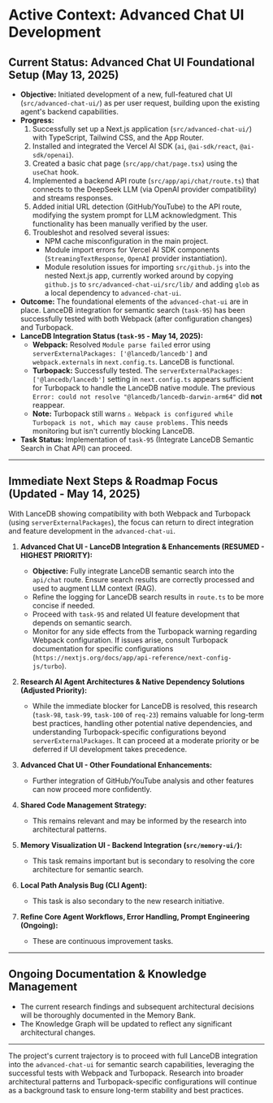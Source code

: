 # Active Context: Advanced Chat UI Development

## Current Status: Advanced Chat UI Foundational Setup (May 13, 2025)

- **Objective:** Initiated development of a new, full-featured chat UI (`src/advanced-chat-ui/`) as per user request, building upon the existing agent's backend capabilities.
- **Progress:**
    1.  Successfully set up a Next.js application (`src/advanced-chat-ui/`) with TypeScript, Tailwind CSS, and the App Router.
    2.  Installed and integrated the Vercel AI SDK (`ai`, `@ai-sdk/react`, `@ai-sdk/openai`).
    3.  Created a basic chat page (`src/app/chat/page.tsx`) using the `useChat` hook.
    4.  Implemented a backend API route (`src/app/api/chat/route.ts`) that connects to the DeepSeek LLM (via OpenAI provider compatibility) and streams responses.
    5.  Added initial URL detection (GitHub/YouTube) to the API route, modifying the system prompt for LLM acknowledgment. This functionality has been manually verified by the user.
    6.  Troubleshot and resolved several issues:
        *   NPM cache misconfiguration in the main project.
        *   Module import errors for Vercel AI SDK components (`StreamingTextResponse`, `OpenAI` provider instantiation).
        *   Module resolution issues for importing `src/github.js` into the nested Next.js app, currently worked around by copying `github.js` to `src/advanced-chat-ui/src/lib/` and adding `glob` as a local dependency to `advanced-chat-ui`.
- **Outcome:** The foundational elements of the `advanced-chat-ui` are in place. LanceDB integration for semantic search (`task-95`) has been successfully tested with both Webpack (after configuration changes) and Turbopack.
- **LanceDB Integration Status (`task-95` - May 14, 2025):**
    -   **Webpack:** Resolved `Module parse failed` error using `serverExternalPackages: ['@lancedb/lancedb']` and `webpack.externals` in `next.config.ts`. LanceDB is functional.
    -   **Turbopack:** Successfully tested. The `serverExternalPackages: ['@lancedb/lancedb']` setting in `next.config.ts` appears sufficient for Turbopack to handle the LanceDB native module. The previous `Error: could not resolve "@lancedb/lancedb-darwin-arm64"` did **not** reappear.
    -   **Note:** Turbopack still warns `⚠ Webpack is configured while Turbopack is not, which may cause problems.` This needs monitoring but isn't currently blocking LanceDB.
- **Task Status:** Implementation of `task-95` (Integrate LanceDB Semantic Search in Chat API) can proceed.

---

## Immediate Next Steps & Roadmap Focus (Updated - May 14, 2025)

With LanceDB showing compatibility with both Webpack and Turbopack (using `serverExternalPackages`), the focus can return to direct integration and feature development in the `advanced-chat-ui`.

1.  **Advanced Chat UI - LanceDB Integration & Enhancements (RESUMED - HIGHEST PRIORITY):**
    *   **Objective:** Fully integrate LanceDB semantic search into the `api/chat` route. Ensure search results are correctly processed and used to augment LLM context (RAG).
    *   Refine the logging for LanceDB search results in `route.ts` to be more concise if needed.
    *   Proceed with `task-95` and related UI feature development that depends on semantic search.
    *   Monitor for any side effects from the Turbopack warning regarding Webpack configuration. If issues arise, consult Turbopack documentation for specific configurations (`https://nextjs.org/docs/app/api-reference/next-config-js/turbo`).

2.  **Research AI Agent Architectures & Native Dependency Solutions (Adjusted Priority):**
    *   While the immediate blocker for LanceDB is resolved, this research (`task-98`, `task-99`, `task-100` of `req-23`) remains valuable for long-term best practices, handling other potential native dependencies, and understanding Turbopack-specific configurations beyond `serverExternalPackages`. It can proceed at a moderate priority or be deferred if UI development takes precedence.

3.  **Advanced Chat UI - Other Foundational Enhancements:**
    *   Further integration of GitHub/YouTube analysis and other features can now proceed more confidently.

3.  **Shared Code Management Strategy:**
    *   This remains relevant and may be informed by the research into architectural patterns.

4.  **Memory Visualization UI - Backend Integration (`src/memory-ui/`):**
    *   This task remains important but is secondary to resolving the core architecture for semantic search.

5.  **Local Path Analysis Bug (CLI Agent):**
    *   This task is also secondary to the new research initiative.

6.  **Refine Core Agent Workflows, Error Handling, Prompt Engineering (Ongoing):**
    *   These are continuous improvement tasks.

---

## Ongoing Documentation & Knowledge Management
-   The current research findings and subsequent architectural decisions will be thoroughly documented in the Memory Bank.
-   The Knowledge Graph will be updated to reflect any significant architectural changes.

---

The project's current trajectory is to proceed with full LanceDB integration into the `advanced-chat-ui` for semantic search capabilities, leveraging the successful tests with Webpack and Turbopack. Research into broader architectural patterns and Turbopack-specific configurations will continue as a background task to ensure long-term stability and best practices.
